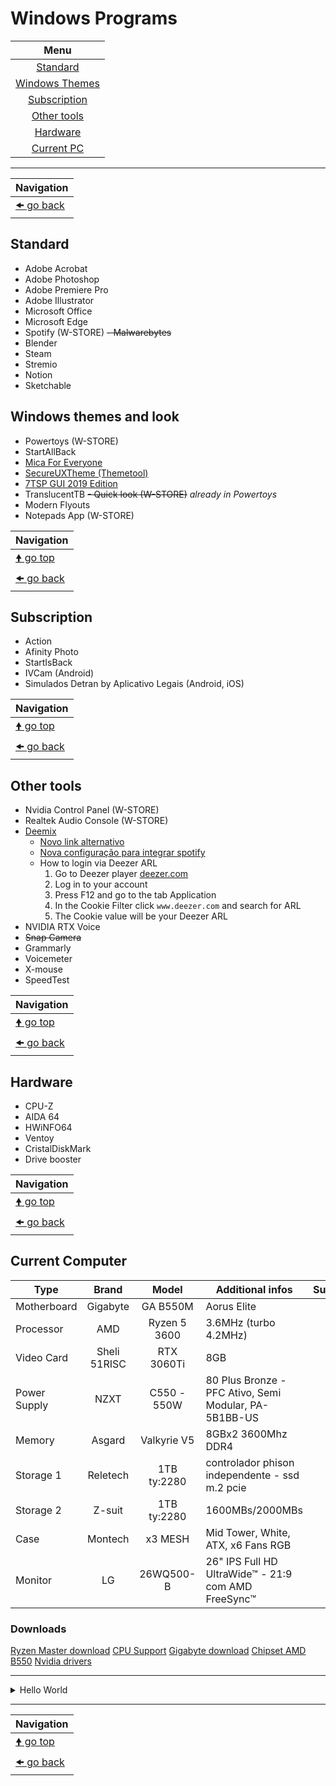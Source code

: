 # Windows Programs

| Menu                                       |
| :----------------------------------------: |
| [Standard](#standard)                      |
| [Windows Themes](#windows-themes-and-look) |
| [Subscription](#subscription)              |
| [Other tools](#other-tools)                |
| [Hardware](#hardware)                      |
| [Current PC](#current-computer)            |

---

| Navigation                 |
| -------------------------- |
| [🠜 go back](../readme.md) |

## Standard

- Adobe Acrobat
- Adobe Photoshop
- Adobe Premiere Pro
- Adobe Illustrator
- Microsoft Office
- Microsoft Edge
- Spotify (W-STORE)
~~- Malwarebytes~~
- Blender
- Steam
- Stremio
- Notion
- Sketchable

## Windows themes and look

- Powertoys (W-STORE)
- StartAllBack
- [Mica For Everyone](https://github.com/MicaForEveryone/MicaForEveryone)
- [SecureUXTheme (Themetool)](https://github.com/namazso/SecureUxTheme)
- [7TSP GUI 2019 Edition](https://www.deviantart.com/devillnside/art/7TSP-GUI-2019-Edition-804769422)
- TranslucentTB
~~- Quick look (W-STORE)~~ *already in Powertoys*
- Modern Flyouts
- Notepads App (W-STORE)

| Navigation                     |
| ------------------------------ |
| [🠝 go top](#windows-programs) |
| [🠜 go back](../readme.md)     |

## Subscription

- Action
- Afinity Photo
- StartIsBack
- IVCam (Android)
- Simulados Detran by Aplicativo Legais (Android, iOS)

| Navigation                     |
| ------------------------------ |
| [🠝 go top](#windows-programs) |
| [🠜 go back](../readme.md)     |

## Other tools

- Nvidia Control Panel (W-STORE)
- Realtek Audio Console (W-STORE)
- [Deemix](https://deemix.app/gui)
  - [Novo link alternativo](https://semenrolacao.com.br/novo-link-deemix-2023/)
  - [Nova configuração para integrar spotify](https://semenrolacao.com.br/configuracao-para-integrar-deemix-com-spotify/)
  - How to login via Deezer ARL
    1. Go to Deezer player [deezer.com](https://deezer.com/)
    2. Log in to your account
    3. Press F12 and go to the tab Application
    4. In the Cookie Filter click `www.deezer.com` and search for ARL
    5. The Cookie value will be your Deezer ARL
- NVIDIA RTX Voice
- ~~Snap Camera~~
- Grammarly
- Voicemeter
- X-mouse
- SpeedTest

| Navigation                     |
| ------------------------------ |
| [🠝 go top](#windows-programs) |
| [🠜 go back](../readme.md)     |

## Hardware

- CPU-Z
- AIDA 64
- HWiNFO64
- Ventoy
- CristalDiskMark
- Drive booster

| Navigation                     |
| ------------------------------ |
| [🠝 go top](#windows-programs) |
| [🠜 go back](../readme.md)     |

## Current Computer

| Type         | Brand        | Model        | Additional infos                                      | Support |
| ------------ | :----------: | :----------: | ----------------------------------------------------- | ------- |
| Motherboard  | Gigabyte     | GA B550M     | Aorus Elite                                           |         |
| Processor    | AMD          | Ryzen 5 3600 | 3.6MHz (turbo 4.2MHz)                                 |         |
| Video Card   | Sheli 51RISC | RTX 3060Ti   | 8GB                                                   |         |
| Power Supply | NZXT         | C550 - 550W  | 80 Plus Bronze - PFC Ativo, Semi Modular, PA-5B1BB-US |         |
| Memory       | Asgard       | Valkyrie V5  | 8GBx2 3600Mhz DDR4                                    |         |
| Storage 1    | Reletech     | 1TB ty:2280  | controlador phison independente - ssd m.2 pcie        |         |
| Storage 2    | Z-suit       | 1TB ty:2280  | 1600MBs/2000MBs                                       |         |
| Case         | Montech      | x3 MESH      | Mid Tower, White, ATX,  x6 Fans RGB                   |         |
| Monitor      | LG           | 26WQ500-B    | 26" IPS Full HD UltraWide™ - 21:9 com AMD FreeSync™   |         |

### Downloads

[Ryzen Master download](https://www.amd.com/en/technologies/ryzen-master)
[CPU Support](https://www.amd.com/en/support/cpu/amd-ryzen-processors/amd-ryzen-5-desktop-processors/amd-ryzen-5-3600)
[Gigabyte download](https://www.gigabyte.com/Motherboard/B550M-AORUS-ELITE-rev-1x/support#support-dl-driver)
[Chipset AMD B550](https://www.amd.com/en/support/chipsets/amd-socket-am4/b550)
[Nvidia drivers](https://www.nvidia.com/download/index.aspx)

---

<details>
<summary>Hello  World</summary>
<i>Fem Er Rep Bicy Clerk Recy Can Dign Reli Enlis Oxy Wild</i>
</details>

---

| Navigation                     |
| ------------------------------ |
| [🠝 go top](#windows-programs) |
| [🠜 go back](../readme.md)     |
